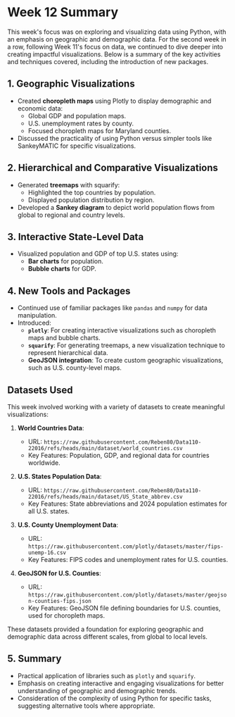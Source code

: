 # Week 12 Summary

This week's focus was on exploring and visualizing data using Python, with an emphasis on geographic and demographic data. For the second week in a row, following Week 11's focus on data, we continued to dive deeper into creating impactful visualizations. Below is a summary of the key activities and techniques covered, including the introduction of new packages.

## 1. Geographic Visualizations
- Created **choropleth maps** using Plotly to display demographic and economic data:
  - Global GDP and population maps.
  - U.S. unemployment rates by county.
  - Focused choropleth maps for Maryland counties.
- Discussed the practicality of using Python versus simpler tools like SankeyMATIC for specific visualizations.

## 2. Hierarchical and Comparative Visualizations
- Generated **treemaps** with squarify:
  - Highlighted the top countries by population.
  - Displayed population distribution by region.
- Developed a **Sankey diagram** to depict world population flows from global to regional and country levels.

## 3. Interactive State-Level Data
- Visualized population and GDP of top U.S. states using:
  - **Bar charts** for population.
  - **Bubble charts** for GDP.

## 4. New Tools and Packages
- Continued use of familiar packages like `pandas` and `numpy` for data manipulation.
- Introduced:
  - **`plotly`**: For creating interactive visualizations such as choropleth maps and bubble charts.
  - **`squarify`**: For generating treemaps, a new visualization technique to represent hierarchical data.
  - **GeoJSON integration**: To create custom geographic visualizations, such as U.S. county-level maps.


## Datasets Used

This week involved working with a variety of datasets to create meaningful visualizations:

1. **World Countries Data**:
   - URL: `https://raw.githubusercontent.com/Reben80/Data110-22016/refs/heads/main/dataset/world_countries.csv`
   - Key Features: Population, GDP, and regional data for countries worldwide.

2. **U.S. States Population Data**:
   - URL: `https://raw.githubusercontent.com/Reben80/Data110-22016/refs/heads/main/dataset/US_State_abbrev.csv`
   - Key Features: State abbreviations and 2024 population estimates for all U.S. states.

3. **U.S. County Unemployment Data**:
   - URL: `https://raw.githubusercontent.com/plotly/datasets/master/fips-unemp-16.csv`
   - Key Features: FIPS codes and unemployment rates for U.S. counties.

4. **GeoJSON for U.S. Counties**:
   - URL: `https://raw.githubusercontent.com/plotly/datasets/master/geojson-counties-fips.json`
   - Key Features: GeoJSON file defining boundaries for U.S. counties, used for choropleth maps.

These datasets provided a foundation for exploring geographic and demographic data across different scales, from global to local levels.

## 5. Summary
- Practical application of libraries such as  `plotly` and `squarify`.
- Emphasis on creating interactive and engaging visualizations for better understanding of geographic and demographic trends.
- Consideration of the complexity of using Python for specific tasks, suggesting alternative tools where appropriate.

